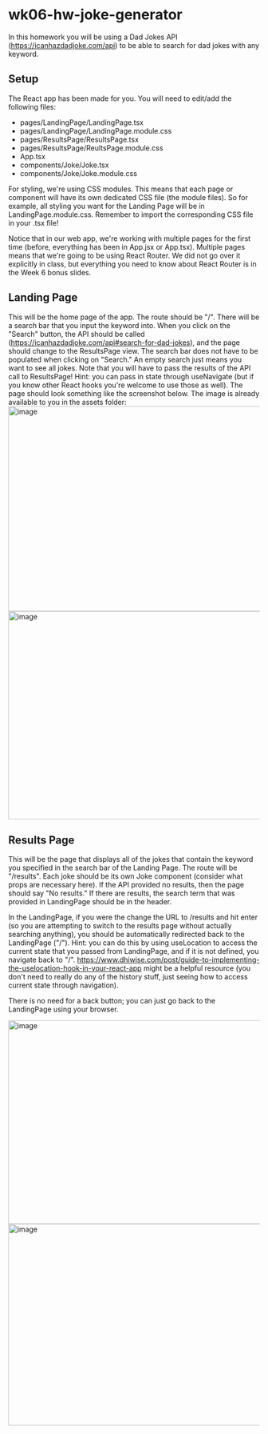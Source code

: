 # wk06-hw-joke-generator
In this homework you will be using a Dad Jokes API (https://icanhazdadjoke.com/api) to be able to search for dad jokes with any keyword.

## Setup
The React app has been made for you. You will need to edit/add the following files:

- pages/LandingPage/LandingPage.tsx
- pages/LandingPage/LandingPage.module.css
- pages/ResultsPage/ResultsPage.tsx
- pages/ResultsPage/ReultsPage.module.css
- App.tsx
- components/Joke/Joke.tsx
- components/Joke/Joke.module.css

For styling, we're using CSS modules. This means that each page or component will have its own dedicated CSS file (the module files). So for example, all styling you want for the Landing Page will be in LandingPage.module.css. Remember to import the corresponding CSS file in your .tsx file!

Notice that in our web app, we're working with multiple pages for the first time (before, everything has been in App.jsx or App.tsx). Multiple pages means that we're going to be using React Router. We did not go over it explicitly in class, but everything you need to know about React Router is in the Week 6 bonus slides.

## Landing Page
This will be the home page of the app. The route should be "/". There will be a search bar that you input the keyword into. When you click on the "Search" button, the API should be called (https://icanhazdadjoke.com/api#search-for-dad-jokes), and the page should change to the ResultsPage view. The search bar does not have to be populated when clicking on "Search." An empty search just means you want to see all jokes. Note that you will have to pass the results of the API call to ResultsPage! Hint: you can pass in state through useNavigate (but if you know other React hooks you're welcome to use those as well). The page should look something like the screenshot below. The image is already available to you in the assets folder:
<img width="959" height="410" alt="image" src="https://github.com/user-attachments/assets/dae9ff23-452a-400d-984c-b328f411d1fe" />
<img width="959" height="416" alt="image" src="https://github.com/user-attachments/assets/b2dde119-f1e6-43cb-b2e9-2cab766bed68" />

## Results Page
This will be the page that displays all of the jokes that contain the keyword you specified in the search bar of the Landing Page. The route will be "/results". Each joke should be its own Joke component (consider what props are necessary here). If the API provided no results, then the page should say "No results." If there are results, the search term that was provided in LandingPage should be in the header.

In the LandingPage, if you were the change the URL to /results and hit enter (so you are attempting to switch to the results page without actually searching anything), you should be automatically redirected back to the LandingPage ("/"). Hint: you can do this by using useLocation to access the current state that you passed from LandingPage, and if it is not defined, you navigate back to "/". https://www.dhiwise.com/post/guide-to-implementing-the-uselocation-hook-in-your-react-app might be a helpful resource (you don't need to really do any of the history stuff, just seeing how to access current state through navigation).

There is no need for a back button; you can just go back to the LandingPage using your browser.

<img width="957" height="407" alt="image" src="https://github.com/user-attachments/assets/d03be04d-0b0b-45f9-84cd-8ce1f3886e23" />
<img width="950" height="403" alt="image" src="https://github.com/user-attachments/assets/ab883ebe-94d7-44b7-9cfe-4d92886e91ed" />
